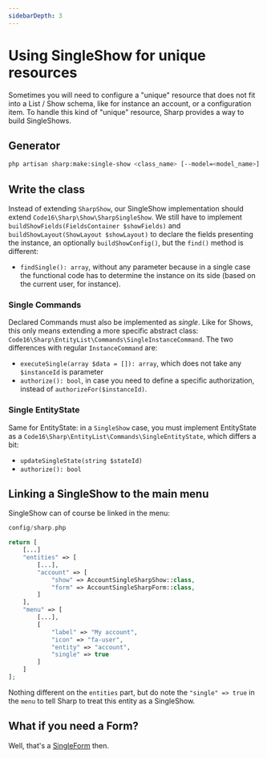 ```yaml
---
sidebarDepth: 3
---
```


# Using SingleShow for unique resources

Sometimes you will need to configure a "unique" resource that does not fit into a List / Show schema, like for instance an account, or a configuration item. To handle this kind of "unique" resource, Sharp provides a way to build SingleShows.


## Generator

```sh
php artisan sharp:make:single-show <class_name> [--model=<model_name>]
```


## Write the class

Instead of extending `SharpShow`, our SingleShow implementation should extend `Code16\Sharp\Show\SharpSingleShow`. We
still have to implement `buildShowFields(FieldsContainer $showFields)` and `buildShowLayout(ShowLayout $showLayout)` to
declare the fields presenting the instance, an optionally `buildShowConfig()`, but the `find()` method is different:

- `findSingle(): array`, without any parameter because in a single case the functional code has to determine the instance on its side (based on the current user, for instance).


### Single Commands

Declared Commands must also be implemented as *single*. Like for Shows, this only means extending a more specific abstract class: `Code16\Sharp\EntityList\Commands\SingleInstanceCommand`. The two differences with regular `InstanceCommand` are:

- `executeSingle(array $data = []): array`, which does not take any `$instanceId` is parameter
- `authorize(): bool`, in case you need to define a specific authorization, instead of `authorizeFor($instanceId)`.


### Single EntityState

Same for EntityState: in a `SingleShow` case, you must implement EntityState as a `Code16\Sharp\EntityList\Commands\SingleEntityState`, which differs a bit:

- `updateSingleState(string $stateId)`
- `authorize(): bool`


## Linking a SingleShow to the main menu

SingleShow can of course be linked in the menu:

```php
config/sharp.php

return [
    [...]
    "entities" => [
        [...],
        "account" => [
            "show" => AccountSingleSharpShow::class,
            "form" => AccountSingleSharpForm::class,
    	]
    ],
    "menu" => [
        [...],
        [
            "label" => "My account",
            "icon" => "fa-user",
            "entity" => "account",
            "single" => true
        ]
    ]
];
```

Nothing different on the `entities` part, but do note the `"single" => true` in the `menu` to tell Sharp to treat this entity as a SingleShow.

## What if you need a Form?

Well, that's a [SingleForm](single-form.md) then.